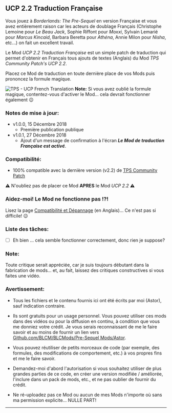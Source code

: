 ## UCP 2.2 Traduction Française

Vous jouez à *Borderlands: The Pre-Sequel* en version Française et vous avez entièrement raison car les acteurs de doublage Français (Christophe Lemoine pour *Le Beau Jack*, Sophie Riffont pour *Moxxi*, Sylvain Lemarié pour *Marcus Kincaid*, Barbara Beretta pour *Athéna*, Annie Milon pour *Nisha*, etc...) on fait un excellent travail.

Le Mod *UCP 2.2 Traduction Française* est un simple patch de traduction qui permet d'obtenir en Français tous ajouts de textes (Anglais) du Mod *TPS Community Patch's UCP 2.2*.

Placez ce Mod de traduction en toute dernière place de vos Mods puis prononcez la formule magique.

![TPS - UCP French Translation](https://imgur.com/TPbbJI0.jpg "Don't worry guys... even if my screen capture show French text, my mods are in English")
__Note:__ Si vous avez oublié la formule magique, contentez-vous d'activer le Mod... cela devrait fonctionner également :wink:

### Notes de mise à jour:

- v1.0.0, 15 Décembre 2018
  - Première publication publique
- v1.0.1, 27 Décembre 2018 
  - Ajout d'un message de confirmation à l'écran __*Le Mod de traduction Française est activé*__. 
 
### Compatibilité:

- 100% compatible avec la dernière version (v2.2) de [TPS Community Patch](https://github.com/BLCM/BLCMods/tree/master/Pre%20Sequel%20Mods/Community%20Patch)

:warning: N'oubliez pas de placer ce Mod __APRES__ le Mod *UCP 2.2* :warning:

### Aidez-moi! Le Mod ne fonctionne pas !?!

Lisez la page  [Compatibilité et Dépannage](https://github.com/BLCM/BLCMods/tree/master/Pre%20Sequel%20Mods/Astor/Compatibility%20%26%20Troubleshooting) (en Anglais)... Ce n'est pas si difficile!  :wink:

### Liste des tâches:

- [ ] Eh bien ... cela semble fonctionner correctement, donc rien je suppose?
  
### Note: 

Toute critique serait appréciée, car je suis toujours débutant dans la fabrication de mods... et, au fait, laissez des critiques constructives si vous faites une vidéo.

### Avertissement:

- Tous les fichiers et le contenu fournis ici ont été écrits par moi (Astor), sauf indication contraire.

- Ils sont gratuits pour un usage personnel. Vous pouvez utiliser ces mods dans des vidéos ou pour la diffusion en continu, à condition que vous me donniez votre crédit. Je vous serais reconnaissant de me le faire savoir et au moins de fournir un lien vers [Github.com/BLCM/BLCMods/Pre-Sequel Mods/Astor](https://github.com/BLCM/BLCMods/tree/master/Pre%20Sequel%20Mods/Astor).

- Vous pouvez réutiliser de petits morceaux de code (par exemple, des formules, des modifications de comportement, etc.) à vos propres fins et me le faire savoir. 

- Demandez-moi d'abord l'autorisation si vous souhaitez utiliser de plus grandes parties de ce code, en créer une version modifiée / améliorée, l'inclure dans un pack de mods, etc., et ne pas oublier de fournir du crédit.

- Ne ré-uploadez pas ce Mod ou aucun de mes Mods n'importe où sans ma permission explicite... NULLE PART!

* * * * *



